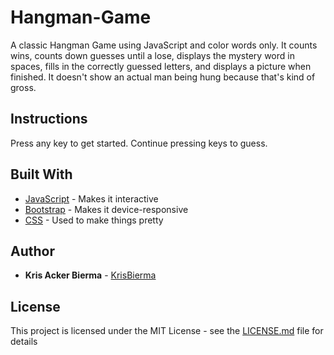# Hangman-Game


A classic Hangman Game using JavaScript
 and color words only. It counts wins, counts down guesses until a lose, displays the mystery word in spaces, fills in the correctly guessed letters, and displays a picture when finished. It doesn't show an actual man being hung because that's kind of gross. 

## Instructions

Press any key to get started. Continue pressing keys to guess. 

## Built With

* [JavaScript](https://developer.mozilla.org/en-US/docs/Web/JavaScript) - Makes it interactive
* [Bootstrap](https://getbootstrap.com/) - Makes it device-responsive
* [CSS](https://developer.mozilla.org/en-US/docs/Web/CSS) - Used to make things pretty

## Author

* **Kris Acker Bierma** - [KrisBierma](https://github.com/KrisBierma)

## License

This project is licensed under the MIT License - see the [LICENSE.md](LICENSE.md) file for details